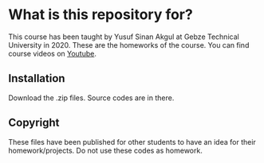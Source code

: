 # What is this repository for? 

This course has been taught by Yusuf Sinan Akgul at Gebze Technical University in 2020. These are the homeworks of the course. You can find course videos on [Youtube](https://www.youtube.com/watch?v=HFHAkJYn5Ww).

## Installation

Download the .zip files. Source codes are in there. 

## Copyright

These files have been published for other students to have an idea for their homework/projects. Do not use these codes as homework.


